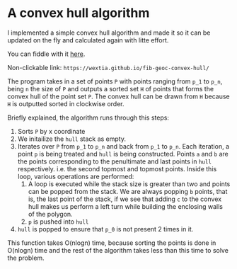 # A convex hull algorithm

I implemented a simple convex hull algorithm and made it so it can be
updated on the fly and calculated again with litte effort.

You can fiddle with it [here](https://wextia.github.io/fib-geoc-convex-hull/).

Non-clickable link: `https://wextia.github.io/fib-geoc-convex-hull/`

The program takes in a set of points `P` with points ranging from
`p_1` to `p_n`, being `n` the size of `P` and outputs a sorted set `H` of
points that forms the convex hull of the point set `P`. The convex hull
can be drawn from `H` because `H` is outputted sorted in clockwise order.

Briefly explained, the algorithm runs through this steps:

1. Sorts `P` by x coordinate
2. We initailize the `hull` stack as empty.
3. Iterates over `P` from `p_1` to `p_n` and back from `p_1` to `p_n`.
Each iteration, a point `p` is being treated and `hull` is being
constructed. Points `a` and `b` are the points corresponding to the penultimate and
last points in `hull` respectively. i.e. the second topmost and topmost points. Inside
this loop, various operations are performed:
    1. A loop is executed while the stack size is greater than two and points
  can be popped from the stack. We are always popping `b` points, that is, the last
  point of the stack, if we see that adding `c` to the convex hull makes us
  perform a left turn while building the enclosing walls of the polygon.
    2. `p` is pushed into `hull`
4. `hull` is popped to ensure that `p_0` is not present 2 times in it.

This function takes O(nlogn) time, because sorting the points is done
in O(nlogn) time and the rest of the algorithm takes less than this time
to solve the problem.
